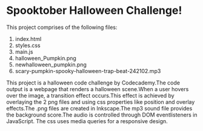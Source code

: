 # Spooktober Halloween Challenge!

This project comprises of the following files:
1. index.html
2. styles.css
3. main.js
4. halloween_Pumpkin.png
5. newhalloween_pumpkin.png
6. scary-pumpkin-spooky-halloween-trap-beat-242102.mp3

This project is a halloween code challenge by Codecademy.The code output is a webpage that renders a halloween scene.When a user hovers over the image, a transition effect occurs.This effect is achieved by overlaying the 2 png files and using css properties like position and overlay effects.The .png files are created in Inkscape.The mp3 sound file provides the background score.The audio is controlled through DOM eventlisteners in JavaScript. The css uses media queries for a responsive design.



